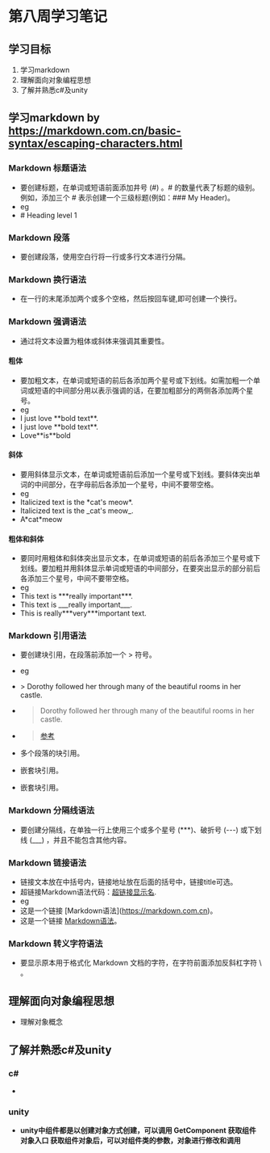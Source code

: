 # 第八周学习笔记
## 学习目标
1. 学习markdown  
2. 理解面向对象编程思想  
3. 了解并熟悉c#及unity  

## 学习markdown   by https://markdown.com.cn/basic-syntax/escaping-characters.html

### Markdown 标题语法

- 要创建标题，在单词或短语前面添加井号 (#) 。# 的数量代表了标题的级别。例如，添加三个 # 表示创建一个三级标题(例如：### My Header)。   
- eg   
- \# Heading level 1     

### Markdown 段落

- 要创建段落，使用空白行将一行或多行文本进行分隔。

### Markdown 换行语法

- 在一行的末尾添加两个或多个空格，然后按回车键,即可创建一个换行。

### Markdown 强调语法

- 通过将文本设置为粗体或斜体来强调其重要性。

#### 粗体

- 要加粗文本，在单词或短语的前后各添加两个星号或下划线。如需加粗一个单词或短语的中间部分用以表示强调的话，在要加粗部分的两侧各添加两个星号。  
- eg    
- I just love \*\*bold text\*\*.    
- I just love \*\*bold text\*\*.   
- Love\*\*is\*\*bold     

#### 斜体  

- 要用斜体显示文本，在单词或短语前后添加一个星号或下划线。要斜体突出单词的中间部分，在字母前后各添加一个星号，中间不要带空格。
- eg    
- Italicized text is the \*cat's meow\*.       
- Italicized text is the \_cat's meow\_.   
- A\*cat\*meow   

#### 粗体和斜体

- 要同时用粗体和斜体突出显示文本，在单词或短语的前后各添加三个星号或下划线。要加粗并用斜体显示单词或短语的中间部分，在要突出显示的部分前后各添加三个星号，中间不要带空格。  
- eg  
- This text is \*\*\*really important\*\*\*.    
- This text is \_\_\_really important\_\_\_.   
- This is really\*\*\*very\*\*\*important text.  

### Markdown 引用语法

- 要创建块引用，在段落前添加一个 \> 符号。   
- eg   
- \> Dorothy followed her through many of the beautiful rooms in her castle.  
- > Dorothy followed her through many of the beautiful rooms in her castle.      
 
- > [参考](https://markdown.com.cn/basic-syntax/blockquotes.html)    
- 多个段落的块引用。   
- 嵌套块引用。   
- 嵌套块引用。

### Markdown 分隔线语法

- 要创建分隔线，在单独一行上使用三个或多个星号 (***)、破折号 (---) 或下划线 (___) ，并且不能包含其他内容。  

### Markdown 链接语法

- 链接文本放在中括号内，链接地址放在后面的括号中，链接title可选。    
- 超链接Markdown语法代码：[超链接显示名](超链接地址 "超链接title").     
- eg    
- 这是一个链接 \[Markdown语法\]\(https://markdown.com.cn)。  
- 这是一个链接 [Markdown语法](https://markdown.com.cn)。  

### Markdown 转义字符语法

- 要显示原本用于格式化 Markdown 文档的字符，在字符前面添加反斜杠字符 \ 。  

## 理解面向对象编程思想    

- 理解对象概念

## 了解并熟悉c#及unity  

### c#
- 
### unity

- **unity中组件都是以创建对象方式创建，可以调用 GetComponent 获取组件对象入口
获取组件对象后，可以对组件类的参数，对象进行修改和调用**



